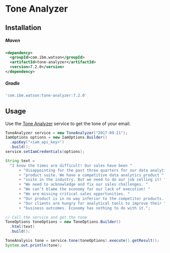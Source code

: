 # Tone Analyzer

## Installation

##### Maven
```xml
<dependency>
  <groupId>com.ibm.watson</groupId>
  <artifactId>tone-analyzer</artifactId>
  <version>7.2.0</version>
</dependency>
```

##### Gradle
```gradle
'com.ibm.watson:tone-analyzer:7.2.0'
```

## Usage
Use the [Tone Analyzer][tone_analyzer] service to get the tone of your email.

```java
ToneAnalyzer service = new ToneAnalyzer("2017-09-21");
IamOptions options = new IamOptions.Builder()
  .apiKey("<iam_api_key>")
  .build();
service.setIamCredentials(options);

String text =
  "I know the times are difficult! Our sales have been "
      + "disappointing for the past three quarters for our data analytics "
      + "product suite. We have a competitive data analytics product "
      + "suite in the industry. But we need to do our job selling it! "
      + "We need to acknowledge and fix our sales challenges. "
      + "We can’t blame the economy for our lack of execution! "
      + "We are missing critical sales opportunities. "
      + "Our product is in no way inferior to the competitor products. "
      + "Our clients are hungry for analytical tools to improve their "
      + "business outcomes. Economy has nothing to do with it.";

// Call the service and get the tone
ToneOptions toneOptions = new ToneOptions.Builder()
  .html(text)
  .build();

ToneAnalysis tone = service.tone(toneOptions).execute().getResult();
System.out.println(tone);
```

[tone_analyzer]: https://cloud.ibm.com/docs/services/tone-analyzer?topic=tone-analyzer-about
